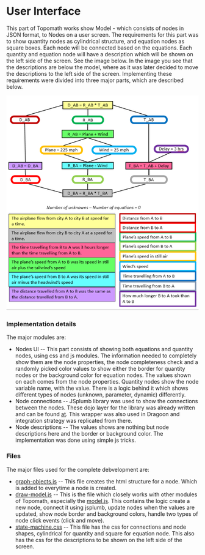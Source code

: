 # User Interface #

This part of Topomath works show Model - which consists of nodes in JSON format, to Nodes 
on a user screen. The requirements for this part was to show quantity nodes as cylindrical 
structure, and equation nodes as square boxes. Each node will be connected based on the
equations. Each quantity and equation node will have a description which will be shown 
on the left side of the screen. See the image below. In the image you see that 
the descriptions are below the model, where as it was later decided to move the descriptions
to the left side of the screen. Implementing these requirements were divided into three
major parts, which are described below.

![Model UI](images/Capture.PNG)
### Implementation details ###

The major modules are:

* Nodes UI -- This part consists of showing both equations and quantity nodes, using css
and js modules. The information needed to completely show them are the node properties,
the node completeness check and a randomly picked color values to show either the border
for quantity nodes or the background color for equation nodes. The values shown on each
comes from the node properties. Quantity nodes show the node variable name, with the value.
There is a logic behind it which shows different types of nodes (unknown, parameter,
dynamic) differently.
* Node connections -- JSplumb library was used to show the connections between the nodes.
These dojo layer for the library was already written and can be found
[at](https://github.com/bhosaledipak/JsPlumb_Dojo_Integreate). This wrapper was also
used in Dragoon and integration strategy was replicated from there.
* Node descriptions -- The values shows are nothing but node descriptions here and the
border or background color. The implementation was done using simple js tricks.

### Files ###

The major files used for the complete debvelopment are:
* [graph-objects.js](https://github.com/Dragoon-Lab/topomath/blob/master/www/js/graph-objects.js) --
This file creates the html structure for a node. Which is added to everytime
a node is created.
* [draw-model.js](https://github.com/Dragoon-Lab/topomath/blob/master/www/js/draw-model.js) --
This is the file which closely works with other modules of Topomath, especially the
[model.js](https://github.com/Dragoon-Lab/topomath/blob/master/www/js/model.js).
This contains the logic create a new node, connect it using jsplumb, update nodes 
when the values are updated, show node border and background colors, handle two 
types of node click events (click and move).
* [state-machine.css](https://github.com/Dragoon-Lab/topomath/blob/master/www/css/state-machine.css) --
This file has the css for connections and node shapes, cylindrical for quantity and
square for equation node. This also has the css for the descriptions to be shown on
the left side of the screen.
